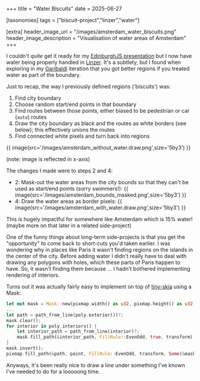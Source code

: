 +++
title = "Water Biscuits"
date = 2025-06-27

[taxonomies]
tags = ["biscuit-project","linzer","water"]

[extra]
header_image_url = "/images/amsterdam_water_biscuits.png"
header_image_description = "Visualisation of water areas of Amsterdam"
+++

I couldn't *quite* get it ready for my [EdinburghJS presentation](@/posts/2025-06-17.md) but I now have water being properly handled in [Linzer](https://github.com/mikemoraned/geo/tree/main/apps/linzer). It's a subtlety, but I found when exploring in my [Garibaldi](https://garibaldi.houseofmoran.io) iteration that you got better regions if you treated water as part of the boundary.

<!-- more -->

Just to recap, the way I previously defined regions ('biscuits') was:
1. Find city boundary
2. Choose random start/end points in that boundary
3. Find routes between those points, either biased to be pedestrian or car (`auto`) routes
4. Draw the city boundary as black and the routes as white borders (see below); this effectively unions the routes
5. Find connected white pixels and turn back into regions

{{ image(src='/images/amsterdam_without_water.draw.png',size='5by3') }}

(note: image is reflected in x-axis)

The changes I made were to steps 2 and 4:
* 2: Mask-out the water areas from the city bounds so that they can't be used as start/end points (sorry swimmers!): 
{{ image(src='/images/amsterdam_bounds_masked.png',size='5by3') }}
* 4: Draw the water areas as border pixels: {{ image(src='/images/amsterdam_with_water.draw.png',size='5by3') }}

This is hugely impactful for somewhere like Amsterdam which is 15% water! (maybe more on that later in a related side-project)

One of the funny things about long-term side-projects is that you get the "opportunity" to come back to short-cuts you'd taken earlier. I was wondering why in places like Paris it wasn't finding regions on the islands in the center of the city. Before adding water I didn't really have to deal with drawing any polygons with holes, which these parts of Paris happen to have. So, it wasn't finding them because ... I hadn't bothered implementing rendering of interiors.

Turns out it was actually fairly easy to implement on top of [tiny-skia](https://github.com/linebender/tiny-skia) using a Mask:

```rust
let mut mask = Mask::new(pixmap.width() as u32, pixmap.height() as u32).unwrap();
...
let path = path_from_line(poly.exterior())?;
mask.clear();
for interior in poly.interiors() {
    let interior_path = path_from_line(interior)?;
    mask.fill_path(&interior_path, FillRule::EvenOdd, true, transform);
}
mask.invert();
pixmap.fill_path(&path, paint, FillRule::EvenOdd, transform, Some(&mask));
```

Anyways, it's been really nice to draw a line under something I've known I've needed to do for a looooong time.